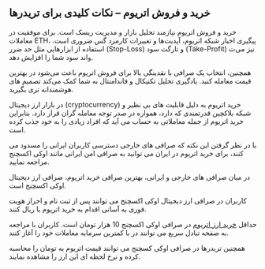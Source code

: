 

## خرید و فروش اتریوم – نکات کلیدی برای تریدرها

خرید و فروش اتریوم نیازمند تحلیل بازار و مدیریت ریسک است. برای موفقیت در معاملات ETH، پیگیری اخبار شبکه اتریوم، آپدیت‌ها و تغییرات کارمزد گس ضروری است. استفاده از ابزارهایی مثل حد ضرر (Stop-Loss) و تارگت سود (Take-Profit) نیز می‌ت واند سود شما را افزایش دهد.

همچنین، انتخاب یک صرافی با نقدینگی بالا برای فروش اتریوم باعث می‌شود در بهترین قیمت معامله کنید. یادگیری تحلیل تکنیکال و فاندامنتال به شما کمک می‌کند تصمیم‌ های هوشمندانه‌ تری بگیرید.

در بازار ارز دیجیتال (cryptocurrency) خرید اتریوم به دلیل قابلیت های بی نظیر و شبکه بلاکچین قدرتمندی که دارد، همواره در صدر توجه معامله گران قرار دارد. بنابراین خرید اتریوم از جمله معاملاتی به حساب می آید که افراد زیادی را به خود جذب کرده است.

با در نظر گرفتن این نکته که صرافی های خارجی دسترسی کاربران ایرانی را مسدود می کنند، برای خرید اتریوم در ایران می توانید به صرافی امن ایرانی مانند اوکی اکسچنج مراجعه نمایید.

در میان صرافی های خارجی و ایرانی، بهترین صرافی خرید اتریوم، صرافی ارز دیجیتال اوکی اکسچنج است.

کاربران در صرافی ارز دیجیتال اوکی اکسچنج می توانند پس از ثبت نام و احراز هویت فوری به آسانی اقدام به خرید اتریوم با ریال کنند.

حداقل [خرید ارز اتریوم](https://ok-ex.io/buy-and-sell/ETH/) در صرافی اوکی اکسچنج 10 هزار تومان است. کاربران با مراجعه به صفحه تبادل سریع می توانند در با کمترین سرمایه معاملات خود را آغاز کنند.


همچنین تریدرها در صرافی اوکی کسچنج می توانند قیمت اتریوم به تومان را محاسبه کرده و نرخ لحظه ای این ارز را مشاهده نمایند.
